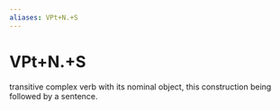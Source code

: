 ```yaml
---
aliases: VPt+N.+S
---
```

# VPt+N.+S

transitive complex verb with its nominal object, this construction being followed by a sentence.